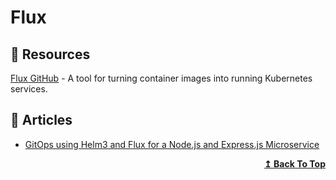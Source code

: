 # Flux

## 📘 Resources
[Flux GitHub](https://github.com/fluxcd/flux) - A tool for turning container images into running Kubernetes services.

## 📕 Articles
- [GitOps using Helm3 and Flux for a Node.js and Express.js Microservice](https://www.civo.com/learn/gitops-using-helm3-and-flux-for-an-node-js-and-express-js-microservice)


<div align="right">
  <b><a href="#contents">↥ Back To Top</a></b>
</div>
